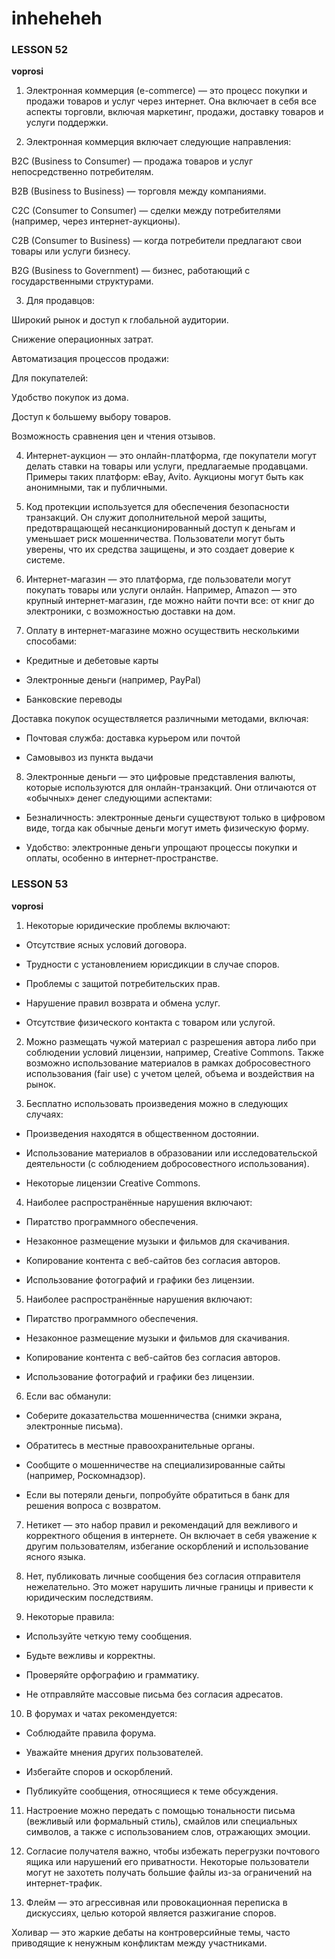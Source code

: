 # inheheheh

### **LESSON 52**

**voprosi**

1) Электронная коммерция (e-commerce) — это процесс покупки и продажи товаров и услуг через интернет. Она включает в себя все аспекты торговли, включая маркетинг, продажи, доставку товаров и услуги поддержки.

2) Электронная коммерция включает следующие направления:

B2C (Business to Consumer) — продажа товаров и услуг непосредственно потребителям.

B2B (Business to Business) — торговля между компаниями.

C2C (Consumer to Consumer) — сделки между потребителями (например, через интернет-аукционы).

C2B (Consumer to Business) — когда потребители предлагают свои товары или услуги бизнесу.

B2G (Business to Government) — бизнес, работающий с государственными структурами.

3) Для продавцов:

Широкий рынок и доступ к глобальной аудитории.

Снижение операционных затрат.

Автоматизация процессов продажи:

Для покупателей:

Удобство покупок из дома.

Доступ к большему выбору товаров.

Возможность сравнения цен и чтения отзывов.

4) Интернет-аукцион — это онлайн-платформа, где покупатели могут делать ставки на товары или услуги, предлагаемые продавцами. Примеры таких платформ: eBay, Avito. Аукционы могут быть как анонимными, так и публичными.

5) Код протекции используется для обеспечения безопасности транзакций. Он служит дополнительной мерой защиты, предотвращающей несанкционированный доступ к деньгам и уменьшает риск мошенничества. Пользователи могут быть уверены, что их средства защищены, и это создает доверие к системе.

6)  Интернет-магазин — это платформа, где пользователи могут покупать товары или услуги онлайн. Например, Amazon — это крупный интернет-магазин, где можно найти почти все: от книг до электроники, с возможностью доставки на дом.

7) Оплату в интернет-магазине можно осуществить несколькими способами:

- Кредитные и дебетовые карты

- Электронные деньги (например, PayPal)

- Банковские переводы

 Доставка покупок осуществляется различными методами, включая:

- Почтовая служба: доставка курьером или почтой

- Самовывоз из пункта выдачи

8)  Электронные деньги — это цифровые представления валюты, которые используются для онлайн-транзакций. Они отличаются от «обычных» денег следующими аспектами:

- Безналичность: электронные деньги существуют только в цифровом виде, тогда как обычные деньги могут иметь физическую форму.

- Удобство: электронные деньги упрощают процессы покупки и оплаты, особенно в интернет-пространстве.

### **LESSON 53**

**voprosi**

1) Некоторые юридические проблемы включают:

- Отсутствие ясных условий договора.

- Трудности с установлением юрисдикции в случае споров.

- Проблемы с защитой потребительских прав.

- Нарушение правил возврата и обмена услуг.

- Отсутствие физического контакта с товаром или услугой.

2) Можно размещать чужой материал с разрешения автора либо при соблюдении условий лицензии, например, Creative Commons. Также возможно использование материалов в рамках добросовестного использования (fair use) с учетом целей, объема и воздействия на рынок.

3) Бесплатно использовать произведения можно в следующих случаях:

- Произведения находятся в общественном достоянии.

- Использование материалов в образовании или исследовательской деятельности (с соблюдением добросовестного использования).

- Некоторые лицензии Creative Commons.

4) Наиболее распространённые нарушения включают:

- Пиратство программного обеспечения.

- Незаконное размещение музыки и фильмов для скачивания.

- Копирование контента с веб-сайтов без согласия авторов.

- Использование фотографий и графики без лицензии.

5) Наиболее распространённые нарушения включают:

- Пиратство программного обеспечения.

- Незаконное размещение музыки и фильмов для скачивания.

- Копирование контента с веб-сайтов без согласия авторов.

- Использование фотографий и графики без лицензии.

6) Если вас обманули:

- Соберите доказательства мошенничества (снимки экрана, электронные письма).

- Обратитесь в местные правоохранительные органы.

- Сообщите о мошенничестве на специализированные сайты (например, Роскомнадзор).

- Если вы потеряли деньги, попробуйте обратиться в банк для решения вопроса с возвратом.

7) Нетикет — это набор правил и рекомендаций для вежливого и корректного общения в интернете. Он включает в себя уважение к другим пользователям, избегание оскорблений и использование ясного языка.

8) Нет, публиковать личные сообщения без согласия отправителя нежелательно. Это может нарушить личные границы и привести к юридическим последствиям.

9) Некоторые правила:

- Используйте четкую тему сообщения.

- Будьте вежливы и корректны.

- Проверяйте орфографию и грамматику.

- Не отправляйте массовые письма без согласия адресатов.

10) В форумах и чатах рекомендуется:

- Соблюдайте правила форума.

- Уважайте мнения других пользователей.

- Избегайте споров и оскорблений.

- Публикуйте сообщения, относящиеся к теме обсуждения.

11) Настроение можно передать с помощью тональности письма (вежливый или формальный стиль), смайлов или специальных символов, а также с использованием слов, отражающих эмоции.

12) Согласие получателя важно, чтобы избежать перегрузки почтового ящика или нарушений его приватности. Некоторые пользователи могут не захотеть получать большие файлы из-за ограничений на интернет-трафик.

13) Флейм — это агрессивная или провокационная переписка в дискуссиях, целью которой является разжигание споров.  

Холивар — это жаркие дебаты на контроверсийные темы, часто приводящие к ненужным конфликтам между участниками.

